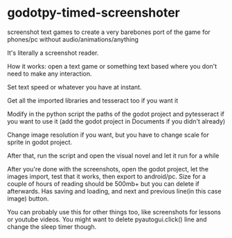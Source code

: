 # godotpy-timed-screenshoter
screenshot text games to create a very barebones port of the game for phones/pc without audio/animations/anything

It's literally a screenshot reader.

How it works: open a text game or something text based where you don't need to make any interaction.

Set text speed or whatever you have at instant.

Get all the imported libraries and tesseract too if you want it

Modify in the python script the paths of the godot project and pytesseract if you want to use it (add the godot project in Documents if you didn't already)

Change image resolution if you want, but you have to change scale for sprite in godot project.

After that, run the script and open the visual novel and let it run for a while


After you're done with the screenshots, open the godot project, let the images import, test that it works, then export to android/pc. Size for a couple of hours of reading should be 500mb+ but you can delete if afterwards. Has saving and loading, and next and previous line(in this case image) button.



You can probably use this for other things too, like screenshots for lessons or youtube videos. You might want to delete pyautogui.click() line and change the sleep timer though.
